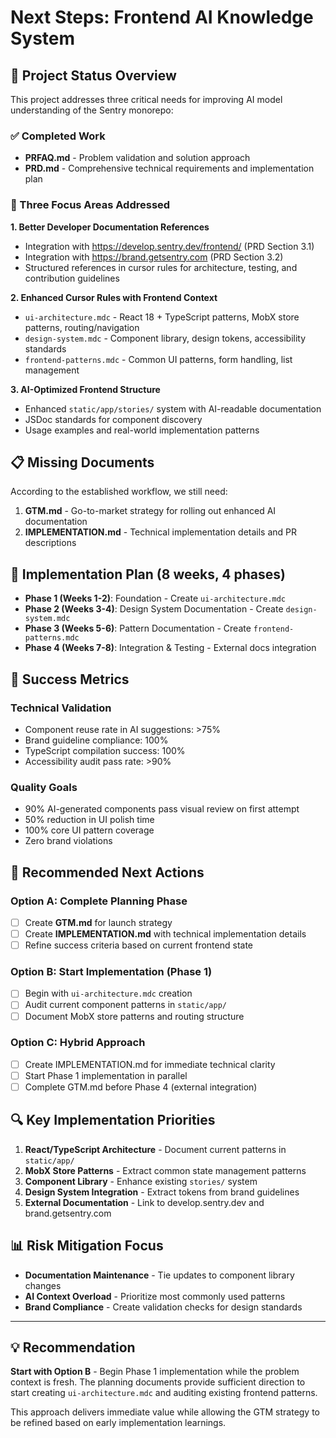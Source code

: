 # Next Steps: Frontend AI Knowledge System

## 🎯 Project Status Overview

This project addresses three critical needs for improving AI model understanding of the Sentry monorepo:

### ✅ Completed Work
- **PRFAQ.md** - Problem validation and solution approach
- **PRD.md** - Comprehensive technical requirements and implementation plan

### 🎯 Three Focus Areas Addressed

**1. Better Developer Documentation References**
- Integration with https://develop.sentry.dev/frontend/ (PRD Section 3.1)
- Integration with https://brand.getsentry.com (PRD Section 3.2)
- Structured references in cursor rules for architecture, testing, and contribution guidelines

**2. Enhanced Cursor Rules with Frontend Context**
- `ui-architecture.mdc` - React 18 + TypeScript patterns, MobX store patterns, routing/navigation
- `design-system.mdc` - Component library, design tokens, accessibility standards
- `frontend-patterns.mdc` - Common UI patterns, form handling, list management

**3. AI-Optimized Frontend Structure**
- Enhanced `static/app/stories/` system with AI-readable documentation
- JSDoc standards for component discovery
- Usage examples and real-world implementation patterns

## 📋 Missing Documents

According to the established workflow, we still need:

1. **GTM.md** - Go-to-market strategy for rolling out enhanced AI documentation
2. **IMPLEMENTATION.md** - Technical implementation details and PR descriptions

## 🚀 Implementation Plan (8 weeks, 4 phases)

- **Phase 1 (Weeks 1-2)**: Foundation - Create `ui-architecture.mdc`
- **Phase 2 (Weeks 3-4)**: Design System Documentation - Create `design-system.mdc`
- **Phase 3 (Weeks 5-6)**: Pattern Documentation - Create `frontend-patterns.mdc`
- **Phase 4 (Weeks 7-8)**: Integration & Testing - External docs integration

## 🎯 Success Metrics

### Technical Validation
- Component reuse rate in AI suggestions: >75%
- Brand guideline compliance: 100%
- TypeScript compilation success: 100%
- Accessibility audit pass rate: >90%

### Quality Goals
- 90% AI-generated components pass visual review on first attempt
- 50% reduction in UI polish time
- 100% core UI pattern coverage
- Zero brand violations

## 🤔 Recommended Next Actions

### Option A: Complete Planning Phase
- [ ] Create **GTM.md** for launch strategy
- [ ] Create **IMPLEMENTATION.md** with technical implementation details
- [ ] Refine success criteria based on current frontend state

### Option B: Start Implementation (Phase 1)
- [ ] Begin with `ui-architecture.mdc` creation
- [ ] Audit current component patterns in `static/app/`
- [ ] Document MobX store patterns and routing structure

### Option C: Hybrid Approach
- [ ] Create IMPLEMENTATION.md for immediate technical clarity
- [ ] Start Phase 1 implementation in parallel
- [ ] Complete GTM.md before Phase 4 (external integration)

## 🔍 Key Implementation Priorities

1. **React/TypeScript Architecture** - Document current patterns in `static/app/`
2. **MobX Store Patterns** - Extract common state management patterns
3. **Component Library** - Enhance existing `stories/` system
4. **Design System Integration** - Extract tokens from brand guidelines
5. **External Documentation** - Link to develop.sentry.dev and brand.getsentry.com

## 📊 Risk Mitigation Focus

- **Documentation Maintenance** - Tie updates to component library changes
- **AI Context Overload** - Prioritize most commonly used patterns
- **Brand Compliance** - Create validation checks for design standards

---

## 💡 Recommendation

**Start with Option B** - Begin Phase 1 implementation while the problem context is fresh. The planning documents provide sufficient direction to start creating `ui-architecture.mdc` and auditing existing frontend patterns.

This approach delivers immediate value while allowing the GTM strategy to be refined based on early implementation learnings.
